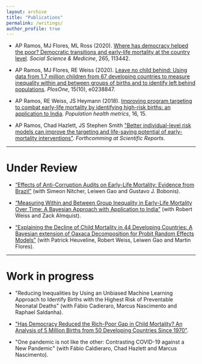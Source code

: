 ```yaml
---
layout: archive
title: "Publications"
permalink: /writings/
author_profile: true
---
```

- AP Ramos, MJ Flores, ML Ross (2020). [Where has democracy helped the poor? Democratic transitions and early-life mortality at the country level](https://doi.org/10.1016/j.socscimed.2020.113442). _Social Science & Medicine_, 265, 113442.

- AP Ramos, MJ Flores, RE Weiss (2020). [Leave no child behind: Using data from 1.7 million children from 67 developing countries to measure inequality within and between groups of births and to identify left behind populations](https://doi.org/10.1371/journal.pone.0238847). _PlosOne_, 15(10), e0238847.

- AP Ramos, RE Weiss, JS Heymann (2018). [Improving program targeting to combat early-life mortality by identifying high-risk births: an application to India](https://doi.org/10.1186/s12963-018-0172-6). _Population health metrics_, 16, 15.

- AP Ramos, Chad Hazlett, JS Stephen Smith ["Better individual-level risk models can improve the targeting and life-saving potential of early-mortality interventions"](https://www.medrxiv.org/content/10.1101/2021.07.20.21260818v3). _Forthcomming at Scientific Reports_.

****
# Under Review
- [“Effects of Anti-Corruption Audits on Early-Life Mortality: Evidence from Brazil”](https://ideas.repec.org/p/tor/tecipa/tecipa-733.html) (with Simeon Nitcher, Leiwen Gao and Gustavo J. Bobonis).

- [“Measuring Within and Between Group Inequality in Early-Life Mortality Over Time: A Bayesian Approach with Application to India”](https://arxiv.org/abs/1804.08570) (with Robert Weiss and Zack Almquist).
  
- [“Explaining the Decline of Child Mortality in 44 Developing Countries: A Bayesian extension of Oaxaca Decomposition for Probit Random Effects Models”](https://arxiv.org/abs/2009.05417) (with Patrick Heuveline, Robert Weiss, Leiwen Gao and Martin Flores).

****
# Work in progress
- "Reducing Inequalities by Using an Unbiased Machine Learning Approach to Identify Births with the Highest Risk of Preventable Neonatal Deaths" (with Fábio Cadieraro, Marcus Nascimento and Raphael Saldanha).

- ["Has Democracy Reduced the Rich-Poor Gap in Child Mortality? An Analysis of 5 Million Births from 50 Developing Countries Since 1970"](https://papers.ssrn.com/sol3/papers.cfm?abstract_id=2466131).

- "One pandemic is not like the other:  Contrasting COVID-19 against a New Pandemic" (with Fábio Caldieraro, Chad Hazlett and Marcus Nascimento). 







  
